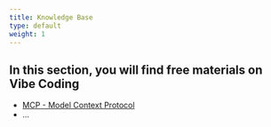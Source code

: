 ```yaml
---
title: Knowledge Base
type: default
weight: 1
--- 
```


## In this section, you will find free materials on Vibe Coding

- [MCP - Model Context Protocol](/education/hub/mcp)
- ...